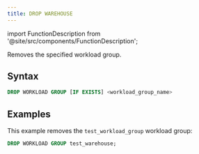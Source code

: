 ```yaml
---
title: DROP WAREHOUSE
---
```

import FunctionDescription from '@site/src/components/FunctionDescription';

<FunctionDescription description="Introduced or updated: v1.2.743"/>

Removes the specified workload group. 

## Syntax

```sql
DROP WORKLOAD GROUP [IF EXISTS] <workload_group_name>
```

## Examples

This example removes the `test_workload_group` workload group:

```sql
DROP WORKLOAD GROUP test_warehouse;
```